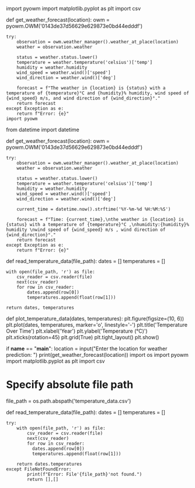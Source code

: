 import pyowm 
import matplotlib.pyplot as plt 
import csv 
 
 
 
def get_weather_forecast(location): 
    owm = pyowm.OWM('0143de37d56629e629873e0bd44edddf') 
     
    try: 
        observation = owm.weather_manager().weather_at_place(location) 
        weather = observation.weather 
 
        status = weather.status.lower() 
        temperature = weather.temperature('celsius')['temp'] 
        humidity = weather.humidity 
        wind_speed = weather.wind()['speed'] 
        wind_direction = weather.wind()['deg'] 
         
        forecast = f"The weather in {location} is {status} with a temperature of {temperature}°C and {humidity}% humidity, wind speed of {wind_speed} m/s, and wind direction of {wind_direction}°." 
        return forecast 
    except Exception as e: 
        return f"Error: {e}" 
    import pyowm 
from datetime import datetime 
 
def get_weather_forecast(location): 
    owm = pyowm.OWM('0143de37d56629e629873e0bd44edddf') 
     
    try: 
        observation = owm.weather_manager().weather_at_place(location) 
        weather = observation.weather 
 
        status = weather.status.lower() 
        temperature = weather.temperature('celsius')['temp'] 
        humidity = weather.humidity 
        wind_speed = weather.wind()['speed'] 
        wind_direction = weather.wind()['deg'] 
         
        current_time = datetime.now().strftime('%Y-%m-%d %H:%M:%S') 
         
        forecast = f"Time: {current_time},\nthe weather in {location} is {status} with a temperature of {temperature}°C ,\nhumidity:{humidity}% humidity \nwind speed of {wind_speed} m/s , wind direction of {wind_direction}°." 
        return forecast 
    except Exception as e: 
        return f"Error: {e}" 
 
 
 
def read_temperature_data(file_path): 
    dates = [] 
    temperatures = [] 
     
    with open(file_path, 'r') as file: 
        csv_reader = csv.reader(file) 
        next(csv_reader)   
        for row in csv_reader: 
            dates.append(row[0]) 
            temperatures.append(float(row[1])) 
     
    return dates, temperatures 
 
def plot_temperature_data(dates, temperatures): 
    plt.figure(figsize=(10, 6)) 
    plt.plot(dates, temperatures, marker='o', linestyle='-') 
    plt.title('Temperature Over Time') 
    plt.xlabel('Year') 
    plt.ylabel('Temperature (°C)') 
    plt.xticks(rotation=45) 
    plt.grid(True) 
    plt.tight_layout() 
    plt.show() 
 
if __name__ == "__main__": 
    location = input("Enter the location for weather prediction: ") 
    print(get_weather_forecast(location)) 
    import os 
import pyowm 
import matplotlib.pyplot as plt 
import csv 
 
# Specify absolute file path 
file_path = os.path.abspath('temperature_data.csv') 
 
def read_temperature_data(file_path): 
    dates = [] 
    temperatures = [] 
     
    try: 
        with open(file_path, 'r') as file: 
            csv_reader = csv.reader(file) 
            next(csv_reader)   
            for row in csv_reader: 
              dates.append(row[0]) 
              temperatures.append(float(row[1]))
              
        return dates.temperatures 
    except FileNotFoundError: 
            print(f"Error: File'{file_path}'not found.") 
            return [],[] 
